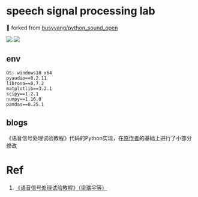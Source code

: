 # speech signal processing lab

🍴 forked from [busyyang/python_sound_open](https://github.com/busyyang/python_sound_open)

![](https://img.shields.io/badge/License-Apache-green)
![](https://img.shields.io/badge/python-3.x-green)


## env
~~~
OS: windows10 x64
pyaudio==0.2.11
librosa==0.7.2
matplotlib==3.2.1
scipy==1.2.1
numpy==1.16.0
pandas==0.25.1
~~~

## blogs

《语音信号处理试验教程》代码的Python实现，在[原作者](https://github.com/busyyang)的基础上进行了小部分修改

# Ref
1. [《语音信号处理试验教程》（梁瑞宇等）](https://github.com/bastamon/sound_signal_process-matlab-)


